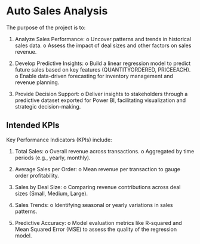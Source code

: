 # Auto Sales Analysis

The purpose of the project is to:
1. Analyze Sales Performance:
o Uncover patterns and trends in historical sales data.
o Assess the impact of deal sizes and other factors on sales revenue.

2. Develop Predictive Insights:
o Build a linear regression model to predict future sales based on key features (QUANTITYORDERED, PRICEEACH).
o Enable data-driven forecasting for inventory management and revenue planning.

3. Provide Decision Support:
o Deliver insights to stakeholders through a predictive dataset exported for Power BI, facilitating visualization and strategic decision-making.


## Intended KPIs
Key Performance Indicators (KPIs) include:

1. Total Sales:
o Overall revenue across transactions.
o Aggregated by time periods (e.g., yearly, monthly).

2. Average Sales per Order:
o Mean revenue per transaction to gauge order profitability.

3. Sales by Deal Size:
o Comparing revenue contributions across deal sizes (Small, Medium, Large).

4. Sales Trends:
o Identifying seasonal or yearly variations in sales patterns.

5. Predictive Accuracy:
o Model evaluation metrics like R-squared and Mean Squared Error (MSE) to assess the quality of the regression model.
